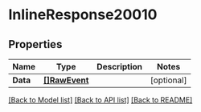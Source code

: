 # InlineResponse20010

## Properties

Name | Type | Description | Notes
------------ | ------------- | ------------- | -------------
**Data** | [**[]RawEvent**](raw_event.md) |  | [optional] 

[[Back to Model list]](../README.md#documentation-for-models) [[Back to API list]](../README.md#documentation-for-api-endpoints) [[Back to README]](../README.md)


